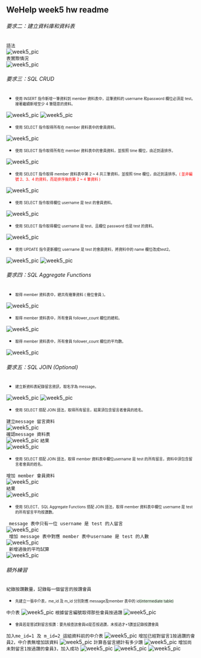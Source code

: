 ## WeHelp week5 hw readme
###### 要求二：建立資料庫和資料表
```語法```</br>
![week5_pic](week5_pic/q2_001.PNG)</br>
```表實際情況```</br>
![week5_pic](week5_pic/q2_002.PNG)
###### 要求三：SQL CRUD
+ <div style="font-size:0.7em">使⽤ INSERT 指令新增⼀筆資料到 member 資料表中，這筆資料的 username 和password 欄位必須是 test。接著繼續新增⾄少 4 筆隨意的資料。</div>
![week5_pic](week5_pic/q3_003_1.PNG)
![week5_pic](week5_pic/q3_003_2.PNG)


+ <div style="font-size:0.7em">使⽤ SELECT 指令取得所有在 member 資料表中的會員資料。</div>
![week5_pic](week5_pic/q3_003.PNG)

+ <div style="font-size:0.7em">使⽤ SELECT 指令取得所有在 member 資料表中的會員資料，並按照 time 欄位，由近到遠排序。</div>
![week5_pic](week5_pic/q3_004.PNG)

+ <div style="font-size:0.7em">使⽤ SELECT 指令取得 member 資料表中第 2 ~ 4 共三筆資料，並按照 time 欄位，由近到遠排序。<span style="color:red;">( 並非編號 2、3、4 的資料，⽽是排序後的第 2 ~ 4 筆資料 )</span></div>
![week5_pic](week5_pic/q3_005.PNG)

+ <div style="font-size:0.7em">使⽤ SELECT 指令取得欄位 username 是 test 的會員資料。</div>
![week5_pic](week5_pic/q3_006.PNG)

+ <div style="font-size:0.7em">使⽤ SELECT 指令取得欄位 username 是 test、且欄位 password 也是 test 的資料。</div>
![week5_pic](week5_pic/q3_007.PNG)

+ <div style="font-size:0.7em">使⽤ UPDATE 指令更新欄位 username 是 test 的會員資料，將資料中的 name 欄位改成test2。</div>
![week5_pic](week5_pic/q3_008.PNG)
![week5_pic](week5_pic/q3_009.PNG)

###### 要求四：SQL Aggregate Functions
+ <div style="font-size:0.7em">取得 member 資料表中，總共有幾筆資料 ( 幾位會員 )。</div>
![week5_pic](week5_pic/q3_010.PNG)

+ <div style="font-size:0.7em">取得 member 資料表中，所有會員 follower_count 欄位的總和。</div>
![week5_pic](week5_pic/q3_011.PNG)

+ <div style="font-size:0.7em">取得 member 資料表中，所有會員 follower_count 欄位的平均數。</div>
![week5_pic](week5_pic/q3_012.PNG)

###### 要求五：SQL JOIN (Optional)

+ <div style="font-size:0.7em">建立新資料表紀錄留⾔資訊，取名字為 message。</div>
![week5_pic](week5_pic/q3_013.PNG)
![week5_pic](week5_pic/q3_014.PNG)

+ <div style="font-size:0.7em">使⽤ SELECT 搭配 JOIN 語法，取得所有留⾔，結果須包含留⾔者會員的姓名。</div>
```建立message 留言資料```</br>
![week5_pic](week5_pic/q3_015.PNG)</br>
```確認message 資料表```</br>
![week5_pic](week5_pic/q3_016.PNG)
```結果```</br>
![week5_pic](week5_pic/q3_017.PNG)

+ <div style="font-size:0.7em">使⽤ SELECT 搭配 JOIN 語法，取得 member 資料表中欄位username 是 test 的所有留⾔，資料中須包含留⾔者會員的姓名。</div>
```增加 member 會員資料```</br>
![week5_pic](week5_pic/q3_018.PNG)</br>
```結果```</br>
![week5_pic](week5_pic/q3_019.PNG)

+ <div style="font-size:0.7em">使⽤ SELECT、SQL Aggregate Functions 搭配 JOIN 語法，取得 member 資料表中欄位 username 是 test 的所有留⾔平均按讚數。</div>
``` message 表中只有一位 username 是 test 的人留言```</br>
![week5_pic](week5_pic/q3_020.PNG)</br>
``` 增加 message 表中對應 member 表中username 是 test 的人數```</br>
![week5_pic](week5_pic/q3_021.PNG)</br>
``` 新增過後的平均試算```</br>
![week5_pic](week5_pic/q3_022.PNG)</br>

###### 額外練習
```紀錄按讚數量，記錄每一個留言的按讚會員```
+ <div style="font-size:0.7em">先建立一張中介表，me_id 及 m_id 分別對應 message及member 表中的 id<span style="background-color:#ebfaeb">(intermediate table)</span></div>
```中介表```
![week5_pic](week5_pic/extra_001.PNG)
```根據留言編號取得那些會員按過讚```
![week5_pic](week5_pic/extra_003.PNG)
+ <div style="font-size:0.7em">會員若是嘗試對留言按讚：要先檢查該會員id是否按過讚，未按過才+1讚並記錄按讚會員</div>
```加入me_id=1 及 m_id=2 這組資料前的中介表```
![week5_pic](week5_pic/extra_004.PNG)
```增加已經對留言1按過讚的會員2，中介表無增加該資料```
![week5_pic](week5_pic/extra_005.PNG)
```計算各留言總計有多少讚```
![week5_pic](week5_pic/extra_007.PNG)
```增加尚未對留言1按過讚的會員3，加入成功```
![week5_pic](week5_pic/extra_008.PNG)
![week5_pic](week5_pic/extra_009.PNG)
![week5_pic](week5_pic/extra_010.PNG)